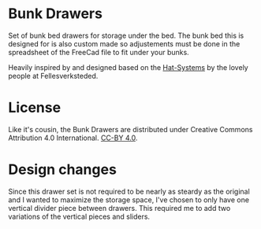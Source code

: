 # Bunk Drawers
Set of bunk bed drawers for storage under the bed. The bunk bed this is designed for is also custom made so adjustements must be done in the spreadsheet of the FreeCad file to fit under your bunks.

Heavily inspired by and designed based on the [Hat-Systems](https://github.com/fellesverkstedet/hat-systems) by the lovely people at Fellesverksteded. 

# License
Like it's cousin, the Bunk Drawers are distributed under Creative Commons Attribution 4.0 International. [CC-BY 4.0](http://creativecommons.org/licenses/by/4.0/).

# Design changes
Since this drawer set is not required to be nearly as steardy as the original and I wanted to maximize the storage space, I've chosen to only have one vertical divider piece between drawers. This required me to add two variations of the vertical pieces and sliders.
